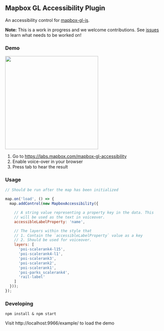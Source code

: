 Mapbox GL Accessibility Plugin
---

An accessibility control for [mapbox-gl-js](https://github.com/mapbox/mapbox-gl-js).

__Note:__ This is a work in progress and we welcome contributions. See [issues](https://github.com/mapbox/mapbox-gl-accessibility/issues) to learn what needs to be worked on!

### Demo

<a href="https://vimeo.com/375772633/22ce0b9ed1" target="_blank"><img src="https://user-images.githubusercontent.com/6026447/69743104-b8655480-10f2-11ea-8621-f59e8e4f41ef.png" width=300></a>

1. Go to https://labs.mapbox.com/mapbox-gl-accessibility 
2. Enable voice-over in your browser
3. Press tab to hear the result

### Usage

```js
// Should be run after the map has been initialized

map.on('load', () => {
  map.addControl(new MapboxAccessibility({

    // A string value representing a property key in the data. This 
    // will be used as the text in voiceover.
    accessibleLabelProperty: 'name',

    // The layers within the style that
    // 1. Contain the `accessibleLabelProperty` value as a key
    // 2. Should be used for voiceover.
    layers: [
      'poi-scalerank4-l15',
      'poi-scalerank4-l1',
      'poi-scalerank3',
      'poi-scalerank2',
      'poi-scalerank1',
      'poi-parks_scalerank4',
      'rail-label'
    ]
  }));
});
```

### Developing

    npm install & npm start

Visit http://localhost:9966/example/ to load the demo
